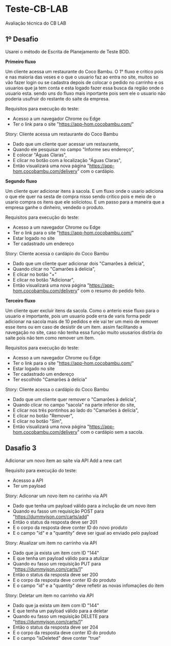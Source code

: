 # Teste-CB-LAB
Avaliação técnica do CB LAB

## 1º Desafio
Usarei o método de Escrita de Planejamento de Teste BDD.

**Primeiro fluxo**

Um cliente acessa um restaurante do Coco Bambu.
O 1° fluxo e critico pois e nas maioria das veses e o que o usuario faz ao entra no site, muitos so vão fazer login ou se cadastra depois de colocar o pedido no carrinho e os usuarios que ja tem conta e esta logado fazer essa busca da região onde o usuario esta.
sendo uns do fluxo mais inportante pois sem ele o usuario não poderia usufruir do restante do saite da empresa.

Requisitos para execução do teste:

* Acesso a um navegador Chrome ou Edge
* Ter o link para o site "https://app-hom.cocobambu.com/"

Story: Cliente acessa um restaurante do Coco Bambu

* Dado que um cliente quer acessar um restaurante,
* Quando ele pesquisar no campo "Informe seu endereço",
* E colocar "Águas Claras",
* E clicar no botão com a localização "Águas Claras",
* Então visualizará uma nova página "https://app-hom.cocobambu.com/delivery" com o cardápio.

**Segundo fluxo**

Um cliente quer adicionar itens à sacola.
E um fluxo onde o usario adiciona o que ele quer na sesta de compra nisso sendo critico pois e meio de o usario compra os itens que ele soliciotou.
E um passo para a maneira que a empresa ganhe o dinheiro, vendedo o produto.

Requisitos para execução do teste:

* Acesso a um navegador Chrome ou Edge
* Ter o link para o site "https://app-hom.cocobambu.com/"
* Estar logado no site
* Ter cadastrado um endereço

Story: Cliente acessa o cardápio do Coco Bambu

* Dado que um cliente quer adicionar dois "Camarões à delícia",
* Quando clicar no "Camarões à delícia",
* E clicar no botão "+"
* E clicar no botão "Adicionar",
* Então visualizará uma nova página "https://app-hom.cocobambu.com/delivery" com o resumo do pedido feito.

**Terceiro fluxo**

Um cliente quer excluir itens da sacola.
Como o anterio esse fluxo para o usuario e importante, pois um usuario pode erra de varis forma pedir adicionar na sacola mais de 10 pedidos e ele vai ter um meio de remover esse itens ou em caso de desistir de um item.
assim facilitando a navegação no site, caso não tenha essa função muito ususarios distiria do saite pois não tem como remover um item.

Requisitos para execução do teste:

* Acesso a um navegador Chrome ou Edge
* Ter o link para o site "https://app-hom.cocobambu.com/"
* Estar logado no site
* Ter cadastrado um endereço
* Ter escolhido "Camarões à delícia"

Story: Cliente acessa o cardápio do Coco Bambu

* Dado que um cliente quer remover o "Camarões à delícia",
* Quando clicar no campo "sacola" na parte inferior do site,
* E clicar nos três pontinhos ao lado do "Camarões à delícia",
* E clicar no botão "Remover",
* E clicar no botão "Sim",
* Então visualizará uma nova página "https://app-hom.cocobambu.com/delivery" com o cardápio sem a sacola.


## Dasafio 3

Adicionar um novo item ao saite via API Add a new cart

Requisito para execução do teste:

* Acessso a API
* Ter um payload 

Story: Adiconar um novo item no carinho via API

* Dado que tenha um payload válido para a inclução de um novo item
* Quando eu fasso um requisição POST para "https://dummyjson.com/carts/add"
* Então o status da resposta deve ser 201
* E o corpo da resposta deve conter ID do novo produto
* E o campo "id" e a "quantity" deve ser igual ao enviado pelo payload

Story: Atualizar um item no carrinho via API

* Dado que ja exista um item com ID "144"
* E que tenha um payload válido para a atulizar
* Quando eu fasso um requisição PUT para "https://dummyjson.com/carts/1"
* Então o status da resposta deve ser 200
* E o corpo da resposta deve conter ID do produto 
* E o campo "id" e a "quantity" deve refletir as novas infomações do item
  
Story: Deletar um item no carrinho via API

* Dado que ja exista um item com ID "144"
* E que tenha um payload válido para a deletar
* Quando eu fasso um requisição DELETE para "https://dummyjson.com/carts/1"
* Então o status da resposta deve ser 204
* E o corpo da resposta deve conter ID do produto 
* E o campo "isDeleted" deve conter "true"
  
